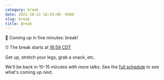 ```yaml
---
category: break
date: 2021-10-22 16:54:00 -0500
slug: break
title: Break
---
```


🚶 Coming up in five minutes: break!

:alarm_clock: The break starts at [16:59 CDT](https://time.is/compare/0459PM_22_October_2021_in_Chicago)

Get up, stretch your legs, grab a snack, etc.

 We'll be back in 10-15 minutes with more talks. See the [full schedule](https://2021.djangocon.us/talks/) to see what's coming up next.